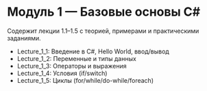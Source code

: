 # Модуль 1 — Базовые основы C#

Содержит лекции 1.1–1.5 с теорией, примерами и практическими заданиями.

- Lecture_1_1: Введение в C#, Hello World, ввод/вывод
- Lecture_1_2: Переменные и типы данных
- Lecture_1_3: Операторы и выражения
- Lecture_1_4: Условия (if/switch)
- Lecture_1_5: Циклы (for/while/do-while/foreach)
